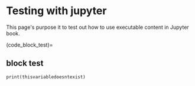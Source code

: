 # Testing with jupyter
This page's purpose it to test out how to use executable content in Jupyter book.

(code_block_test)=
## block test
```{code-cell} ipython3
print(thisvariabledoesntexist)
```